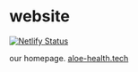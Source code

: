 # website

[![Netlify Status](https://api.netlify.com/api/v1/badges/7d474ac8-ef46-4841-8efa-0ce3658fb962/deploy-status)](https://app.netlify.com/sites/aloehealth/deploys)

our homepage. [aloe-health.tech](https://aloe-health.tech)

